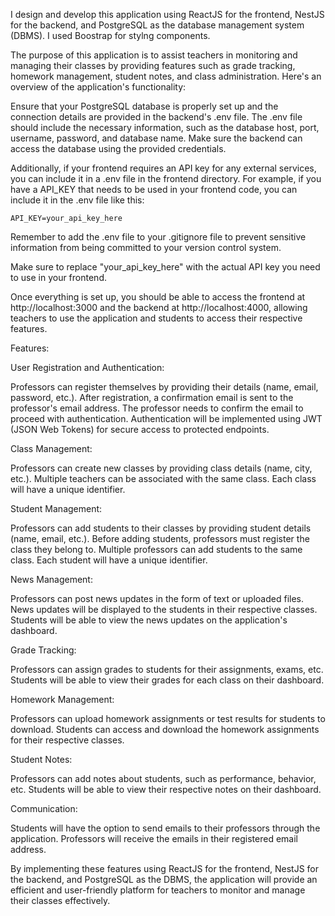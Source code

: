 I  design and develop this application using ReactJS for the frontend, NestJS for the backend, and PostgreSQL as the database management system (DBMS). I used Boostrap for stylng components.

The purpose of this application is to assist teachers in monitoring and managing their classes by providing features such as grade tracking, homework management, student notes, and class administration. Here's an overview of the application's functionality:

Ensure that your PostgreSQL database is properly set up and the connection details are provided in the backend's .env file. The .env file should include the necessary information, such as the database host, port, username, password, and database name. Make sure the backend can access the database using the provided credentials.

Additionally, if your frontend requires an API key for any external services, you can include it in a .env file in the frontend directory. For example, if you have a API_KEY that needs to be used in your frontend code, you can include it in the .env file like this:
```
API_KEY=your_api_key_here
```

Remember to add the .env file to your .gitignore file to prevent sensitive information from being committed to your version control system.

Make sure to replace "your_api_key_here" with the actual API key you need to use in your frontend.

Once everything is set up, you should be able to access the frontend at http://localhost:3000 and the backend at http://localhost:4000, allowing teachers to use the application and students to access their respective features.

Features:

User Registration and Authentication:

Professors can register themselves by providing their details (name, email, password, etc.).
After registration, a confirmation email is sent to the professor's email address.
The professor needs to confirm the email to proceed with authentication.
Authentication will be implemented using JWT (JSON Web Tokens) for secure access to protected endpoints.

Class Management:

Professors can create new classes by providing class details (name, city, etc.).
Multiple teachers can be associated with the same class.
Each class will have a unique identifier.

Student Management:

Professors can add students to their classes by providing student details (name, email, etc.).
Before adding students, professors must register the class they belong to.
Multiple professors can add students to the same class.
Each student will have a unique identifier.

News Management:

Professors can post news updates in the form of text or uploaded files.
News updates will be displayed to the students in their respective classes.
Students will be able to view the news updates on the application's dashboard.

Grade Tracking:

Professors can assign grades to students for their assignments, exams, etc.
Students will be able to view their grades for each class on their dashboard.

Homework Management:

Professors can upload homework assignments or test results for students to download.
Students can access and download the homework assignments for their respective classes.

Student Notes:

Professors can add notes about students, such as performance, behavior, etc.
Students will be able to view their respective notes on their dashboard.

Communication:

Students will have the option to send emails to their professors through the application.
Professors will receive the emails in their registered email address.

By implementing these features using ReactJS for the frontend, NestJS for the backend, and PostgreSQL as the DBMS, the application will provide an efficient and user-friendly platform for teachers to monitor and manage their classes effectively.
